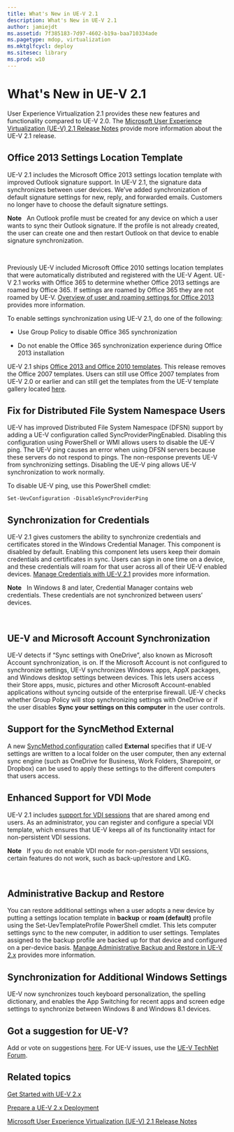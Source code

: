 ```yaml
---
title: What's New in UE-V 2.1
description: What's New in UE-V 2.1
author: jamiejdt
ms.assetid: 7f385183-7d97-4602-b19a-baa710334ade
ms.pagetype: mdop, virtualization
ms.mktglfcycl: deploy
ms.sitesec: library
ms.prod: w10
---
```



# What's New in UE-V 2.1


User Experience Virtualization 2.1 provides these new features and functionality compared to UE-V 2.0. The [Microsoft User Experience Virtualization (UE-V) 2.1 Release Notes](microsoft-user-experience-virtualization--ue-v--21-release-notesuevv21.md) provide more information about the UE-V 2.1 release.

## Office 2013 Settings Location Template


UE-V 2.1 includes the Microsoft Office 2013 settings location template with improved Outlook signature support. In UE-V 2.1, the signature data synchronizes between user devices. We’ve added synchronization of default signature settings for new, reply, and forwarded emails. Customers no longer have to choose the default signature settings.

**Note**  
An Outlook profile must be created for any device on which a user wants to sync their Outlook signature. If the profile is not already created, the user can create one and then restart Outlook on that device to enable signature synchronization.

 

Previously UE-V included Microsoft Office 2010 settings location templates that were automatically distributed and registered with the UE-V Agent. UE-V 2.1 works with Office 365 to determine whether Office 2013 settings are roamed by Office 365. If settings are roamed by Office 365 they are not roamed by UE-V. [Overview of user and roaming settings for Office 2013](http://go.microsoft.com/fwlink/p/?LinkID=391220) provides more information.

To enable settings synchronization using UE-V 2.1, do one of the following:

-   Use Group Policy to disable Office 365 synchronization

-   Do not enable the Office 365 synchronization experience during Office 2013 installation

UE-V 2.1 ships [Office 2013 and Office 2010 templates](http://technet.microsoft.com/library/dn458932.aspx#autosyncsettings). This release removes the Office 2007 templates. Users can still use Office 2007 templates from UE-V 2.0 or earlier and can still get the templates from the UE-V template gallery located [here](http://go.microsoft.com/fwlink/p/?LinkID=246589).

## Fix for Distributed File System Namespace Users


UE-V has improved Distributed File System Namespace (DFSN) support by adding a UE-V configuration called SyncProviderPingEnabled. Disabling this configuration using PowerShell or WMI allows users to disable the UE-V ping. The UE-V ping causes an error when using DFSN servers because these servers do not respond to pings. The non-response prevents UE-V from synchronizing settings. Disabling the UE-V ping allows UE-V synchronization to work normally.

To disable UE-V ping, use this PowerShell cmdlet:

``` syntax
Set-UevConfiguration -DisableSyncProviderPing
```

## Synchronization for Credentials


UE-V 2.1 gives customers the ability to synchronize credentials and certificates stored in the Windows Credential Manager. This component is disabled by default. Enabling this component lets users keep their domain credentials and certificates in sync. Users can sign in one time on a device, and these credentials will roam for that user across all of their UE-V enabled devices. [Manage Credentials with UE-V 2.1](http://technet.microsoft.com/library/dn458932.aspx#creds) provides more information.

**Note**  
In Windows 8 and later, Credential Manager contains web credentials. These credentials are not synchronized between users’ devices.

 

## UE-V and Microsoft Account Synchronization


UE-V detects if “Sync settings with OneDrive”, also known as Microsoft Account synchronization, is on. If the Microsoft Account is not configured to synchronize settings, UE-V synchronizes Windows apps, AppX packages, and Windows desktop settings between devices. This lets users access their Store apps, music, pictures and other Microsoft Account-enabled applications without syncing outside of the enterprise firewall. UE-V checks whether Group Policy will stop synchronizing settings with OneDrive or if the user disables **Sync your settings on this computer** in the user controls.

## Support for the SyncMethod External


A new [SyncMethod configuration](http://technet.microsoft.com/library/dn554321.aspx) called **External** specifies that if UE-V settings are written to a local folder on the user computer, then any external sync engine (such as OneDrive for Business, Work Folders, Sharepoint, or Dropbox) can be used to apply these settings to the different computers that users access.

## Enhanced Support for VDI Mode


UE-V 2.1 includes [support for VDI sessions](http://technet.microsoft.com/library/dn458932.aspx#vdi) that are shared among end users. As an administrator, you can register and configure a special VDI template, which ensures that UE-V keeps all of its functionality intact for non-persistent VDI sessions.

**Note**  
If you do not enable VDI mode for non-persistent VDI sessions, certain features do not work, such as back-up/restore and LKG.

 

## Administrative Backup and Restore


You can restore additional settings when a user adopts a new device by putting a settings location template in **backup** or **roam (default)** profile using the Set-UevTemplateProfile PowerShell cmdlet. This lets computer settings sync to the new computer, in addition to user settings. Templates assigned to the backup profile are backed up for that device and configured on a per-device basis. [Manage Administrative Backup and Restore in UE-V 2.x](manage-administrative-backup-and-restore-in-ue-v-2x-new-topic-for-21.md) provides more information.

## Synchronization for Additional Windows Settings


UE-V now synchronizes touch keyboard personalization, the spelling dictionary, and enables the App Switching for recent apps and screen edge settings to synchronize between Windows 8 and Windows 8.1 devices.

## Got a suggestion for UE-V?


Add or vote on suggestions [here](http://uev.uservoice.com/forums/280428-microsoft-user-experience-virtualization). For UE-V issues, use the [UE-V TechNet Forum](https://social.technet.microsoft.com/Forums/home?forum=mdopuev).

## Related topics


[Get Started with UE-V 2.x](get-started-with-ue-v-2x-new-uevv2.md)

[Prepare a UE-V 2.x Deployment](prepare-a-ue-v-2x-deployment-new-uevv2.md)

[Microsoft User Experience Virtualization (UE-V) 2.1 Release Notes](microsoft-user-experience-virtualization--ue-v--21-release-notesuevv21.md)

 

 





